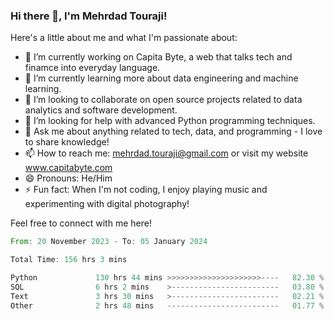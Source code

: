 ### Hi there 👋, I'm Mehrdad Touraji!


Here's a little about me and what I'm passionate about:

- 🔭 I’m currently working on Capita Byte, a web that talks tech and finamce into everyday language.
- 🌱 I’m currently learning more about data engineering and machine learning.
- 👯 I’m looking to collaborate on open source projects related to data analytics and software development.
- 🤔 I’m looking for help with advanced Python programming techniques.
- 💬 Ask me about anything related to tech, data, and programming - I love to share knowledge!
- 📫 How to reach me: mehrdad.touraji@gmail.com or visit my website www.capitabyte.com
- 😄 Pronouns: He/Him
- ⚡ Fun fact: When I'm not coding, I enjoy playing music and experimenting with digital photography!

Feel free to connect with me here!


<!--START_SECTION:waka-->

```rust
From: 20 November 2023 - To: 05 January 2024

Total Time: 156 hrs 3 mins

Python             130 hrs 44 mins >>>>>>>>>>>>>>>>>>>>>----   82.30 %
SQL                6 hrs 2 mins    >------------------------   03.80 %
Text               3 hrs 30 mins   >------------------------   02.21 %
Other              2 hrs 48 mins   -------------------------   01.77 %
```

<!--END_SECTION:waka-->
